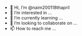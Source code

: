 - 👋 Hi, I’m @naim200118thapril
- 👀 I’m interested in ...
- 🌱 I’m currently learning ...
- 💞️ I’m looking to collaborate on ...
- 📫 How to reach me ...

<!---
naim200118thapril/naim200118thapril is a ✨ special ✨ repository because its `README.md` (this file) appears on your GitHub profile.
You can click the Preview link to take a look at your changes.
--->
